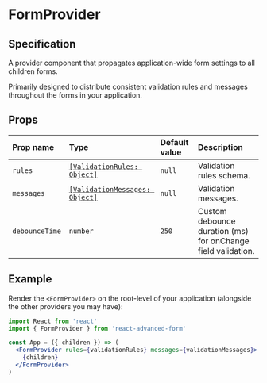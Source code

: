 # FormProvider

## Specification

A provider component that propagates application-wide form settings to all children forms.

Primarily designed to distribute consistent validation rules and messages throughout the forms in your application.

## Props

| Prop name | Type | Default value | Description |
| :--- | :--- | :--- | :--- |
| `rules` | [`[ValidationRules: Object]`](../validation/rules.md) | `null` | Validation rules schema. |
| `messages` | [`[ValidationMessages: Object]`](../validation/messages.md) | `null` | Validation messages. |
| `debounceTime` | `number` | `250` | Custom debounce duration \(ms\) for onChange field validation. |

## Example

Render the `<FormProvider>` on the root-level of your application \(alongside the other providers you may have\):

```jsx
import React from 'react'
import { FormProvider } from 'react-advanced-form'

const App = ({ children }) => (
  <FormProvider rules={validationRules} messages={validationMessages}>
    {children}
  </FormProvider>
)
```



